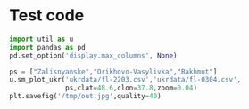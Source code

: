 # Test code

```python
import util as u
import pandas as pd
pd.set_option('display.max_columns', None)
```














```python
ps = ["Zalisnyanske","Orikhovo-Vasylivka","Bakhmut"]
u.sm_plot_ukr('ukrdata/fl-2203.csv','ukrdata/fl-0304.csv',
              ps,clat=48.6,clon=37.8,zoom=0.04)
plt.savefig('/tmp/out.jpg',quality=40)
```









